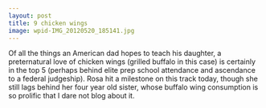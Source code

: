 ```yaml
---
layout: post
title: 9 chicken wings
image: wpid-IMG_20120520_185141.jpg
---
```


Of all the things an American dad hopes to teach his daughter, a preternatural love of chicken wings (grilled buffalo in this case) is certainly in the top 5 (perhaps behind elite prep school attendance and ascendance to a federal judgeship).  Rosa hit a milestone on this track today, though she still lags behind her four year old sister, whose buffalo wing consumption is so prolific that I dare not blog about it.
